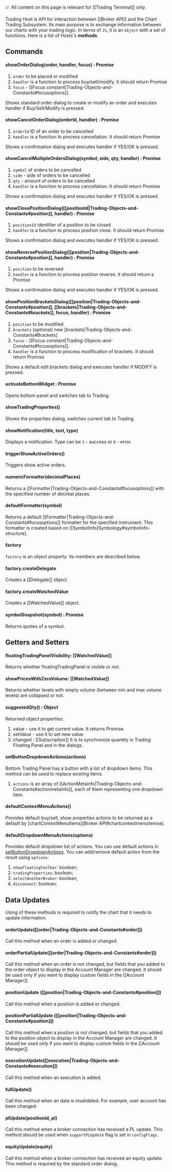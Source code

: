 :chart: All content on this page is relevant for [[Trading Terminal]] only.

Trading Host is API for interaction between [[Broker API]] and the Chart Trading Subsystem. Its main purpose is to exchange information between our charts with your trading logic. In terms of `JS`, it is an `object` with a set of functions. Here is a list of Hosts's **methods**.

## Commands

#### showOrderDialog(order, handler, focus) : Promise
1. `order` to be placed or modified
2. `handler` is a function to process buy/sell/modify. It should return Promise
3. `focus` - [[Focus constant|Trading-Objects-and-Constants#focusoptions]].

Shows standard order dialog to create or modify an order and executes handler if Buy/Sell/Modify is pressed.

#### showCancelOrderDialog(orderId, handler) : Promise
1. `orderId` ID of an order to be cancelled
2. `handler` is a function to process cancellation. It should return Promise

Shows a confirmation dialog and executes handler if YES/OK is pressed.

#### showCancelMultipleOrdersDialog(symbol, side, qty, handler) : Promise
1. `symbol` of orders to be cancelled
2. `side` - side of orders to be cancelled
3. `qty` - amount of orders to be cancelled
4. `handler` is a function to process cancellation. It should return Promise

Shows a confirmation dialog and executes handler if YES/OK is pressed.

#### showClosePositionDialog([[positionId|Trading-Objects-and-Constants#position]], handler) : Promise
1. `positionId` identifier of a position to be closed
2. `handler` is a function to process position close. It should return Promise

Shows a confirmation dialog and executes handler if YES/OK is pressed.

#### showReversePositionDialog([[position|Trading-Objects-and-Constants#position]], handler) : Promise
1. `position` to be reversed
2. `handler` is a function to process position reverse. It should return a Promise

Shows a confirmation dialog and executes handler if YES/OK is pressed.

#### showPositionBracketsDialog([[position|Trading-Objects-and-Constants#position]], [[brackets|Trading-Objects-and-Constants#brackets]], focus, handler) : Promise
1. `position` to be modified
2. `brackets` (optional) new [brackets|Trading-Objects-and-Constants#Brackets]
2. `focus` - [[Focus constant|Trading-Objects-and-Constants#focusoptions]].
3. `handler` is a function to process modification of brackets. It should return Promise

Shows a default edit brackets dialog and executes handler if MODIFY is pressed.

#### activateBottomWidget : Promise
Opens bottom panel and switches tab to Trading.

#### showTradingProperties()
Shows the properties dialog, switches current tab to Trading.

#### showNotification(title, text, type)
Displays a notification. Type can be `1` - success or `0` - error.

#### triggerShowActiveOrders()
Triggers show active orders.

#### numericFormatter(decimalPlaces)
Returns a [[Formatter|Trading-Objects-and-Constants#focusoptions]] with the specified number of decimal places.
 
#### defaultFormatter(symbol)
Returns a default [[Formatter|Trading-Objects-and-Constants#focusoptions]] formatter for the specified instrument. This formatter is created based on [[SymbolInfo|Symbology#symbolinfo-structure].

#### factory
`factory` is an object property. Its members are described below.

#### factory.createDelegate
Creates a [[Delegate]] object.

#### factory.createWatchedValue
Creates a [[WatchedValue]] object.

#### symbolSnapshot(symbol) : Promise
Returns quotes of a symbol.

## Getters and Setters

#### floatingTradingPanelVisibility: [[WatchedValue]]
Returns whether floatingTradingPanel is visible or not.

#### showPricesWithZeroVolume: [[WatchedValue]]
Returns whether levels with empty volume (between min and max volume levels) are collapsed or not.

#### suggestedQty() : Object
Returned object properties:
1. value - use it to get current value. It returns Promise.
2. setValue - use it to set new value
3. changed : [[Subscription]]
It is to synchronize quantity in Trading Floating Panel and in the dialogs.

#### setButtonDropdownActions(actions)
Bottom Trading Panel has a button with a list of dropdown items. This method can be used to replace existing items. 
1. `actions` is an array of [[ActionMetainfo|Trading-Objects-and-Constants#actionmetainfo]], each of them representing one dropdown item.

#### defaultContextMenuActions()
Provides default buy/sell, show properties actions to be returned as a default by [chartContextMenuItems](Broker API#chartcontextmenuitemse).

#### defaultDropdownMenuActions(options)
Provides default dropdown list of actions. You can use default actions in [setButtonDropdownActions](Trading-Host#setButtonDropdownActionsactions).
You can add/remove default action from the result using `options`:
1. `showFloatingToolbar`: boolean;
2. `tradingProperties`: boolean;
3. `selectAnotherBroker`: boolean;
4. `disconnect`: boolean;

## Data Updates
Using of these methods is required to notify the chart that it needs to update information.

#### orderUpdate([[order|Trading-Objects-and-Constants#order]])
Call this method when an order is added or changed.

#### orderPartialUpdate([[order|Trading-Objects-and-Constants#order]])
Call this method when an order is not changed, but fields that you added to the order object to display in the Account Manager are changed.
It should be used only if you want to display custom fields in the [[Account Manager]].

#### positionUpdate ([[position|Trading-Objects-and-Constants#position]])
Call this method when a position is added or changed.

#### positionPartialUpdate ([[position|Trading-Objects-and-Constants#position]])
Call this method when a position is not changed, but fields that you added to the position object to display in the Account Manager are changed.
It should be used only if you want to display custom fields in the [[Account Manager]].


#### executionUpdate([[execution|Trading-Objects-and-Constants#execution]])
Call this method when an execution is added.

#### fullUpdate()
Call this method when an data is invalidated. For example, user account has been changed.

#### plUpdate(positionId, pl)
Call this method when a broker connection has received a PL update. This method should be used when `supportPLUpdate` flag is set in `configFlags`.

#### equityUpdate(equity)
Call this method when a broker connection has received an equity update. This method is required by the standard order dialog.
